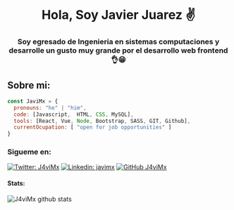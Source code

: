 <h1 align="center">Hola, Soy Javier Juarez ✌</h1>
<h3 align="center">Soy egresado de Ingenieria en sistemas computaciones y desarrolle un gusto muy grande por el desarrollo web frontend👌😁</h3>

## Sobre mi: 

```javascript
const JaviMx = {
  pronouns: "he" | "him",
  code: [Javascript,  HTML, CSS, MySQL],
  tools: [React, Vue, Node, Bootstrap, SASS, GIT, Github],
  currentOcupation: [ "open for job opportunities" ]
}
```

### Sigueme en:
[![Twitter: J4viMx](https://img.shields.io/twitter/follow/J4viMx?style=social)](https://twitter.com/J4viMx)
[![Linkedin: javimx](https://img.shields.io/badge/-javimx-blue?style=flat-square&logo=Linkedin&logoColor=white&link=https://www.linkedin.com/in/javimx/)](https://www.linkedin.com/in/javimx/)
[![GitHub J4viMx](https://img.shields.io/github/followers/J4viMx?label=follow&style=social)](https://github.com/J4viMx)

#### Stats:

![J4viMx github stats](https://github-readme-stats.vercel.app/api?username=J4viMx&theme=dark&cache_seconds=7200&&show_icons=true)




